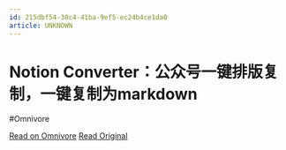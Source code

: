 ```yaml
---
id: 215dbf54-30c4-41ba-9ef5-ec24b4ce1da0
article: UNKNOWN
---
```


# Notion Converter：公众号一键排版复制，一键复制为markdown
#Omnivore

[Read on Omnivore](https://omnivore.app/me/notion-converter-markdown-18d4927f2ea)
[Read Original](https://chromewebstore.google.com/detail/notion-converter%EF%BC%9A%E5%85%AC%E4%BC%97%E5%8F%B7%E4%B8%80%E9%94%AE%E6%8E%92%E7%89%88%E5%A4%8D/jmhmlnooegbmldeinblplmmmgbhlomnp)

